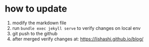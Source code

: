 # how to update
1. modify the markdown file
2. run `bundle exec jekyll serve` to verify changes on local env
3. git push to the github
4. after merged verify changes at: https://lishashi.github.io/blog/